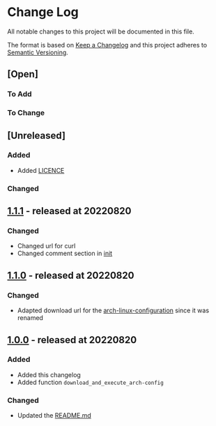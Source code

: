 # Change Log

All notable changes to this project will be documented in this file.

The format is based on [Keep a Changelog](http://keepachangelog.com/)
and this project adheres to [Semantic Versioning](http://semver.org/).

## [Open]

### To Add

### To Change

## [Unreleased]

### Added

* Added [LICENCE](LICENCE)

### Changed

## [1.1.1](https://github.com/stevleibelt/arch-linux-live-cd-zfs-setup/tree/1.1.1) - released at 20220820

### Changed

* Changed url for curl
* Changed comment section in [init](init)

## [1.1.0](https://github.com/stevleibelt/arch-linux-live-cd-zfs-setup/tree/1.1.0) - released at 20220820

### Changed

* Adapted download url for the [arch-linux-configuration](https://github.com/stevleibelt/arch-linux-configuration) since it was renamed

## [1.0.0](https://github.com/stevleibelt/arch-linux-live-cd-zfs-setup/tree/1.0.0) - released at 20220820

### Added

* Added this changelog
* Added function `download_and_execute_arch-config`

### Changed

* Updated the [README.md](README.md)

